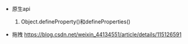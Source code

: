 * 原生api
  1. Object.defineProperty()和defineProperties()

* 拖拽
https://blog.csdn.net/weixin_44134551/article/details/115126591